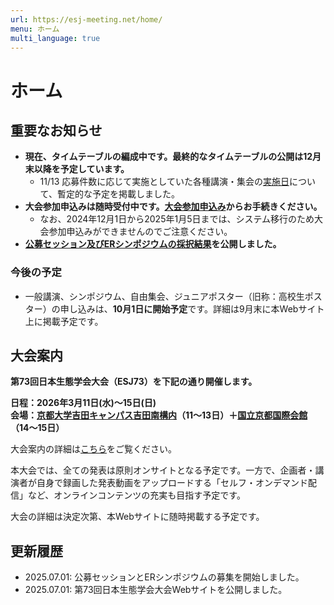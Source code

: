 ```yaml
---
url: https://esj-meeting.net/home/
menu: ホーム
multi_language: true
---
```


# ホーム

## 重要なお知らせ
- **現在、タイムテーブルの編成中です。最終的なタイムテーブルの公開は12月末以降を予定しています。**
	- 11/13 応募件数に応じて実施としていた各種講演・集会の[実施日](about#スケジュール)について、暫定的な予定を掲載しました。
- **大会参加申込みは随時受付中です。[大会参加申込み](registinfo#大会参加申込み)からお手続きください。**
	- なお、2024年12月1日から2025年1月5日までは、システム移行のため大会参加申込みができませんのでご注意ください。
- **[公募セッション及びERシンポジウムの採択結果](session)を公開しました。**

### 今後の予定

- 一般講演、シンポジウム、自由集会、ジュニアポスター（旧称：高校生ポスター）の申し込みは、**10月1日に開始予定**です。詳細は9月末に本Webサイト上に掲載予定です。

## 大会案内

**第73回日本生態学会大会（ESJ73）を下記の通り開催します。**

**日程：2026年3月11日(水)〜15日(日)**  
**会場：[京都大学吉田キャンパス吉田南構内](https://maps.app.goo.gl/LHLBy3ZXNsiJq8bb6)（11～13日）＋[国立京都国際会館](https://maps.app.goo.gl/hutdNrXRaDugNpSy7)（14～15日）**

大会案内の詳細は[こちら](/about)をご覧ください。

本大会では、全ての発表は原則オンサイトとなる予定です。一方で、企画者・講演者が自身で録画した発表動画をアップロードする「セルフ・オンデマンド配信」など、オンラインコンテンツの充実も目指す予定です。

大会の詳細は決定次第、本Webサイトに随時掲載する予定です。

## 更新履歴

- 2025.07.01: 公募セッションとERシンポジウムの募集を開始しました。
- 2025.07.01: 第73回日本生態学会大会Webサイトを公開しました。
